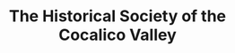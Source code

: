 ---
layout: repo
title: "The Historical Society of the Cocalico Valley"
id: 13559
permalink: repos/13559/
---